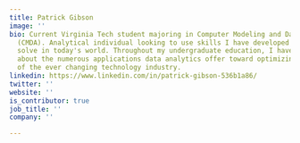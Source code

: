 ```yaml
---
title: Patrick Gibson
image: ''
bio: Current Virginia Tech student majoring in Computer Modeling and Data Analytics
  (CMDA). Analytical individual looking to use skills I have developed to problem
  solve in today's world. Throughout my undergraduate education, I have learned extensively
  about the numerous applications data analytics offer toward optimizing the processes
  of the ever changing technology industry.
linkedin: https://www.linkedin.com/in/patrick-gibson-536b1a86/
twitter: ''
website: ''
is_contributor: true
job_title: ''
company: ''

---
```

